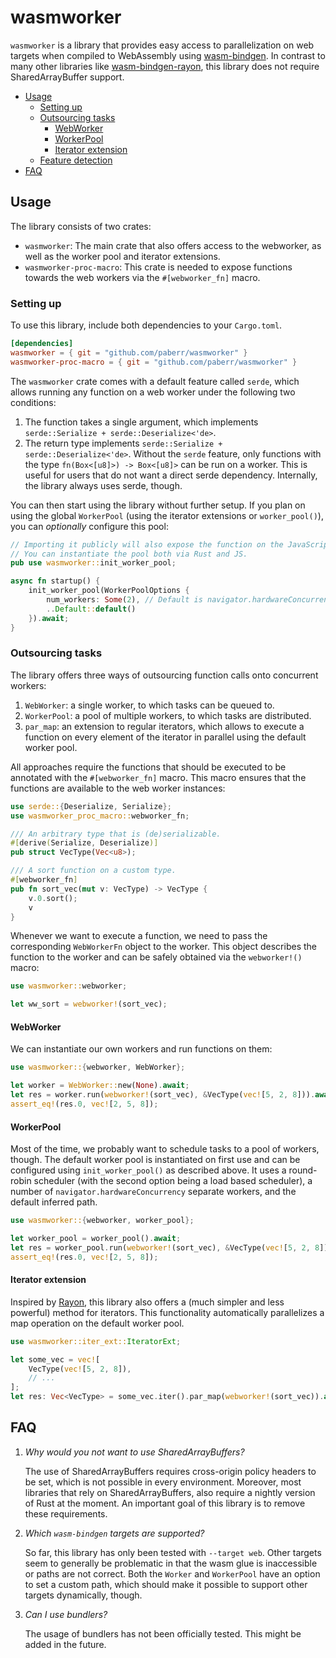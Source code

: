 # wasmworker
`wasmworker` is a library that provides easy access to parallelization on web targets when compiled to WebAssembly using [wasm-bindgen](https://github.com/rustwasm/wasm-bindgen).
In contrast to many other libraries like [wasm-bindgen-rayon](https://github.com/RReverser/wasm-bindgen-rayon), this library does not require SharedArrayBuffer support.

- [Usage](#usage)
  - [Setting up](#setting-up)
  - [Outsourcing tasks](#outsourcing-tasks)
    - [WebWorker](#webworker)
    - [WorkerPool](#workerpool)
    - [Iterator extension](#iterator-extension)
  - [Feature detection](#feature-detection)
- [FAQ](#faq)

## Usage
The library consists of two crates:
- `wasmworker`: The main crate that also offers access to the webworker, as well as the worker pool and iterator extensions.
- `wasmworker-proc-macro`: This crate is needed to expose functions towards the web workers via the `#[webworker_fn]` macro.

### Setting up
To use this library, include both dependencies to your `Cargo.toml`.

```toml
[dependencies]
wasmworker = { git = "github.com/paberr/wasmworker" }
wasmworker-proc-macro = { git = "github.com/paberr/wasmworker" }
```

The `wasmworker` crate comes with a default feature called `serde`, which allows running any function on a web worker under the following two conditions:
1. The function takes a single argument, which implements `serde::Serialize + serde::Deserialize<'de>`.
2. The return type implements `serde::Serialize + serde::Deserialize<'de>`.
Without the `serde` feature, only functions with the type `fn(Box<[u8]>) -> Box<[u8]>` can be run on a worker.
This is useful for users that do not want a direct serde dependency. Internally, the library always uses serde, though.

You can then start using the library without further setup.
If you plan on using the global `WorkerPool` (using the iterator extensions or `worker_pool()`), you can *optionally* configure this pool:
```rust
// Importing it publicly will also expose the function on the JavaScript side.
// You can instantiate the pool both via Rust and JS.
pub use wasmworker::init_worker_pool;

async fn startup() {
    init_worker_pool(WorkerPoolOptions {
        num_workers: Some(2), // Default is navigator.hardwareConcurrency
        ..Default::default()
    }).await;
}
```

### Outsourcing tasks
The library offers three ways of outsourcing function calls onto concurrent workers:
1. `WebWorker`: a single worker, to which tasks can be queued to.
2. `WorkerPool`: a pool of multiple workers, to which tasks are distributed.
3. `par_map`: an extension to regular iterators, which allows to execute a function on every element of the iterator in parallel using the default worker pool.

All approaches require the functions that should be executed to be annotated with the `#[webworker_fn]` macro.
This macro ensures that the functions are available to the web worker instances:

```rust
use serde::{Deserialize, Serialize};
use wasmworker_proc_macro::webworker_fn;

/// An arbitrary type that is (de)serializable.
#[derive(Serialize, Deserialize)]
pub struct VecType(Vec<u8>);

/// A sort function on a custom type.
#[webworker_fn]
pub fn sort_vec(mut v: VecType) -> VecType {
    v.0.sort();
    v
}
```

Whenever we want to execute a function, we need to pass the corresponding `WebWorkerFn` object to the worker.
This object describes the function to the worker and can be safely obtained via the `webworker!()` macro:

```rust
use wasmworker::webworker;

let ww_sort = webworker!(sort_vec);
```

#### WebWorker
We can instantiate our own workers and run functions on them:
```rust
use wasmworker::{webworker, WebWorker};

let worker = WebWorker::new(None).await;
let res = worker.run(webworker!(sort_vec), &VecType(vec![5, 2, 8])).await;
assert_eq!(res.0, vec![2, 5, 8]);
```

#### WorkerPool
Most of the time, we probably want to schedule tasks to a pool of workers, though.
The default worker pool is instantiated on first use and can be configured using `init_worker_pool()` as described above.
It uses a round-robin scheduler (with the second option being a load based scheduler), a number of `navigator.hardwareConcurrency` separate workers, and the default inferred path.

```rust
use wasmworker::{webworker, worker_pool};

let worker_pool = worker_pool().await;
let res = worker_pool.run(webworker!(sort_vec), &VecType(vec![5, 2, 8])).await;
assert_eq!(res.0, vec![2, 5, 8]);
```

#### Iterator extension
Inspired by [Rayon](https://github.com/rayon-rs/rayon), this library also offers a (much simpler and less powerful) method for iterators.
This functionality automatically parallelizes a map operation on the default worker pool.

```rust
use wasmworker::iter_ext::IteratorExt;

let some_vec = vec![
    VecType(vec![5, 2, 8]),
    // ...
];
let res: Vec<VecType> = some_vec.iter().par_map(webworker!(sort_vec)).await;
```

## FAQ
1. _Why would you not want to use SharedArrayBuffers?_

    The use of SharedArrayBuffers requires cross-origin policy headers to be set, which is not possible in every environment.
    Moreover, most libraries that rely on SharedArrayBuffers, also require a nightly version of Rust at the moment.
    An important goal of this library is to remove these requirements.

2. _Which `wasm-bindgen` targets are supported?_

    So far, this library has only been tested with `--target web`.
    Other targets seem to generally be problematic in that the wasm glue is inaccessible or paths are not correct.
    Both the `Worker` and `WorkerPool` have an option to set a custom path, which should make it possible to support other targets dynamically, though.

3. _Can I use bundlers?_

    The usage of bundlers has not been officially tested. This might be added in the future.
